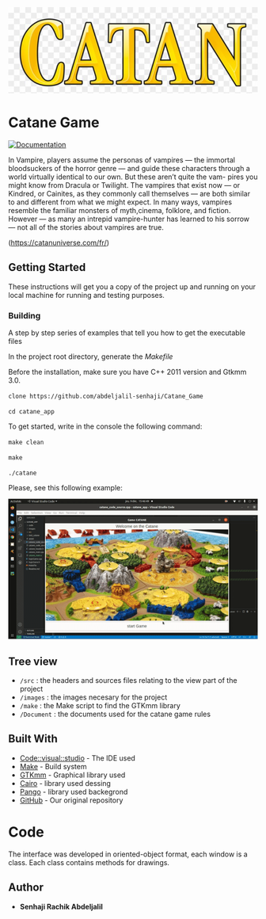 ![logo](/images/logo.jpg)




# Catane Game

[![Documentation](https://img.shields.io/badge/Documentation-github-brightgreen.svg?style=for-the-badge)](https://github.com/abdeljalil-senhaji/Vampire_Game)


In Vampire, players assume the personas of vampires — the immortal bloodsuckers of the horror genre — and guide these characters through a world virtually identical to our own. But these aren’t quite the vam- pires you might know from Dracula or Twilight. The vampires that exist now — or Kindred, or Cainites, as they commonly call themselves — are both similar to and different from what we might expect. In many ways, vampires resemble the familiar monsters of myth,cinema, folklore, and fiction. However — as many an intrepid vampire-hunter has learned to his sorrow — not all of the stories about vampires are true. 

(https://catanuniverse.com/fr/)

## Getting Started

These instructions will get you a copy of the project up and running on your local machine for running and testing purposes.

### Building

A step by step series of examples that tell you how to get the executable files

In the project root directory, generate the *Makefile* 

Before the installation, make sure you have C++ 2011 version and Gtkmm 3.0.


`clone https://github.com/abdeljalil-senhaji/Catane_Game`

`cd catane_app`

To get started, write in the console the following command:

`make clean`

`make`

`./catane`

Please, see this following example:

![Example](Tutorial.gif)

## Tree view

* `/src` : the headers and sources files relating to the view part of the project
* `/images` : the images necesary for the project
* `/make` : the Make script to find the GTKmm library
* `/Document` : the documents used for the catane game rules


## Built With

* [Code::visual::studio](https://code.visualstudio.com/) - The IDE used
* [Make](https://www.gnu.org/software/make/) - Build system
* [GTKmm](https://gtkmm.org/en/) - Graphical library used
* [Cairo](https://www.cairographics.org/) - library used dessing
* [Pango](https://pango.gnome.org/) - library used backegrond
* [GitHub](https://github.com/abdeljalil-senhaji/Catane_Game) - Our original repository


# Code

The interface was developed in oriented-object format, each window is a class. Each class contains methods for drawings.


## Author

* **Senhaji Rachik Abdeljalil** 


